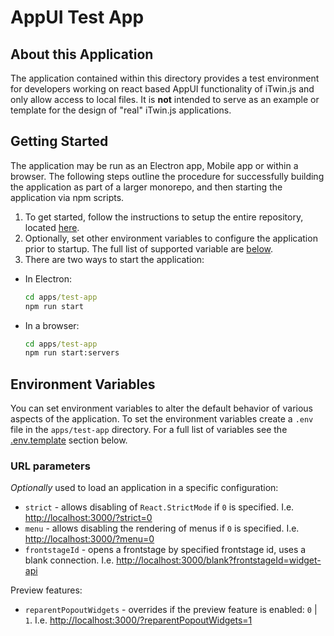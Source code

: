 # AppUI Test App

## About this Application

The application contained within this directory provides a test environment for developers working on react based AppUI functionality of iTwin.js and only allow access to local files. It is **not** intended to serve as an example or template for the design of "real" iTwin.js applications.

## Getting Started

The application may be run as an Electron app, Mobile app or within a browser. The following steps outline the procedure for successfully building the application as part of a larger monorepo, and then starting the application via npm scripts.

1. To get started, follow the instructions to setup the entire repository, located [here](../../../README.md#build-instructions).
2. Optionally, set other environment variables to configure the application prior to startup. The full list of supported variable are [below](#environment-variables).
3. There are two ways to start the application:

- In Electron:

  ```cmd
  cd apps/test-app
  npm run start
  ```

- In a browser:

  ```cmd
  cd apps/test-app
  npm run start:servers
  ```

## Environment Variables

You can set environment variables to alter the default behavior of various aspects of the application. To set the environment variables create a `.env` file in the `apps/test-app` directory. For a full list of variables see the [.env.template](.env.template) section below.

### URL parameters

_Optionally_ used to load an application in a specific configuration:

- `strict` - allows disabling of `React.StrictMode` if `0` is specified. I.e. <http://localhost:3000/?strict=0>
- `menu` - allows disabling the rendering of menus if `0` is specified. I.e. <http://localhost:3000/?menu=0>
- `frontstageId` - opens a frontstage by specified frontstage id, uses a blank connection. I.e. <http://localhost:3000/blank?frontstageId=widget-api>

Preview features:

- `reparentPopoutWidgets` - overrides if the preview feature is enabled: `0` | `1`. I.e. <http://localhost:3000/?reparentPopoutWidgets=1>
